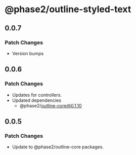 # @phase2/outline-styled-text

## 0.0.7

### Patch Changes

- Version bumps

## 0.0.6

### Patch Changes

- Updates for controllers.
- Updated dependencies
  - @phase2/outline-core@0.1.10

## 0.0.5

### Patch Changes

- Update to @phase2/outline-core packages.
